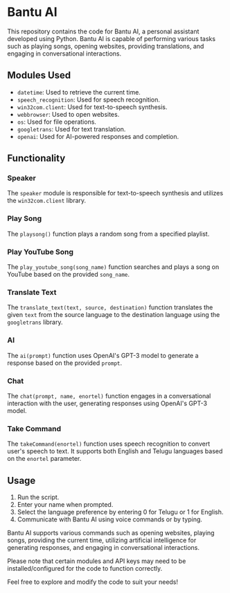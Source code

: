 # Bantu AI

This repository contains the code for Bantu AI, a personal assistant developed using Python. Bantu AI is capable of performing various tasks such as playing songs, opening websites, providing translations, and engaging in conversational interactions.

## Modules Used

- `datetime`: Used to retrieve the current time.
- `speech_recognition`: Used for speech recognition.
- `win32com.client`: Used for text-to-speech synthesis.
- `webbrowser`: Used to open websites.
- `os`: Used for file operations.
- `googletrans`: Used for text translation.
- `openai`: Used for AI-powered responses and completion.

## Functionality

### Speaker

The `speaker` module is responsible for text-to-speech synthesis and utilizes the `win32com.client` library.

### Play Song

The `playsong()` function plays a random song from a specified playlist.

### Play YouTube Song

The `play_youtube_song(song_name)` function searches and plays a song on YouTube based on the provided `song_name`.

### Translate Text

The `translate_text(text, source, destination)` function translates the given `text` from the source language to the destination language using the `googletrans` library.

### AI

The `ai(prompt)` function uses OpenAI's GPT-3 model to generate a response based on the provided `prompt`.

### Chat

The `chat(prompt, name, enortel)` function engages in a conversational interaction with the user, generating responses using OpenAI's GPT-3 model.

### Take Command

The `takeCommand(enortel)` function uses speech recognition to convert user's speech to text. It supports both English and Telugu languages based on the `enortel` parameter.

## Usage

1. Run the script.
2. Enter your name when prompted.
3. Select the language preference by entering 0 for Telugu or 1 for English.
4. Communicate with Bantu AI using voice commands or by typing.

Bantu AI supports various commands such as opening websites, playing songs, providing the current time, utilizing artificial intelligence for generating responses, and engaging in conversational interactions.

Please note that certain modules and API keys may need to be installed/configured for the code to function correctly.

Feel free to explore and modify the code to suit your needs!
